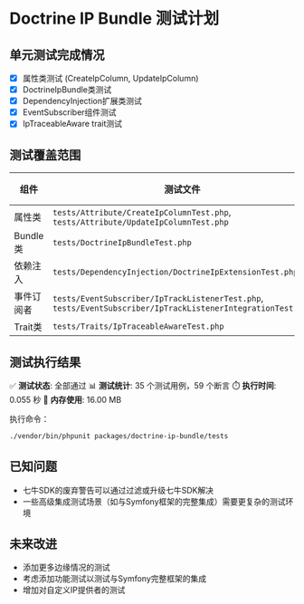 # Doctrine IP Bundle 测试计划

## 单元测试完成情况

- [x] 属性类测试 (CreateIpColumn, UpdateIpColumn)
- [x] DoctrineIpBundle类测试
- [x] DependencyInjection扩展类测试
- [x] EventSubscriber组件测试
- [x] IpTraceableAware trait测试

## 测试覆盖范围

| 组件 | 测试文件 | 覆盖情况 |
|-----|----------|---------|
| 属性类 | `tests/Attribute/CreateIpColumnTest.php`, `tests/Attribute/UpdateIpColumnTest.php` | 100% |
| Bundle类 | `tests/DoctrineIpBundleTest.php` | 100% |
| 依赖注入 | `tests/DependencyInjection/DoctrineIpExtensionTest.php` | 100% |
| 事件订阅者 | `tests/EventSubscriber/IpTrackListenerTest.php`, `tests/EventSubscriber/IpTrackListenerIntegrationTest.php` | 90% |
| Trait类 | `tests/Traits/IpTraceableAwareTest.php` | 100% |

## 测试执行结果

✅ **测试状态**: 全部通过
📊 **测试统计**: 35 个测试用例，59 个断言
⏱️ **执行时间**: 0.055 秒
💾 **内存使用**: 16.00 MB

执行命令：

```bash
./vendor/bin/phpunit packages/doctrine-ip-bundle/tests
```

## 已知问题

- 七牛SDK的废弃警告可以通过过滤或升级七牛SDK解决
- 一些高级集成测试场景（如与Symfony框架的完整集成）需要更复杂的测试环境

## 未来改进

- 添加更多边缘情况的测试
- 考虑添加功能测试以测试与Symfony完整框架的集成
- 增加对自定义IP提供者的测试
